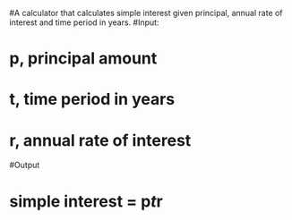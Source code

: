 #A calculator that calculates simple interest given principal, annual rate of interest and time period in years.
#Input:
#   p, principal amount
 #  t, time period in years
#   r, annual rate of interest
#Output
 #  simple interest = p*t*r
